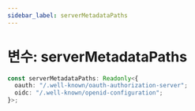 ```yaml
---
sidebar_label: serverMetadataPaths
---
```


# 변수: serverMetadataPaths

```ts
const serverMetadataPaths: Readonly<{
  oauth: "/.well-known/oauth-authorization-server";
  oidc: "/.well-known/openid-configuration";
}>;
```
